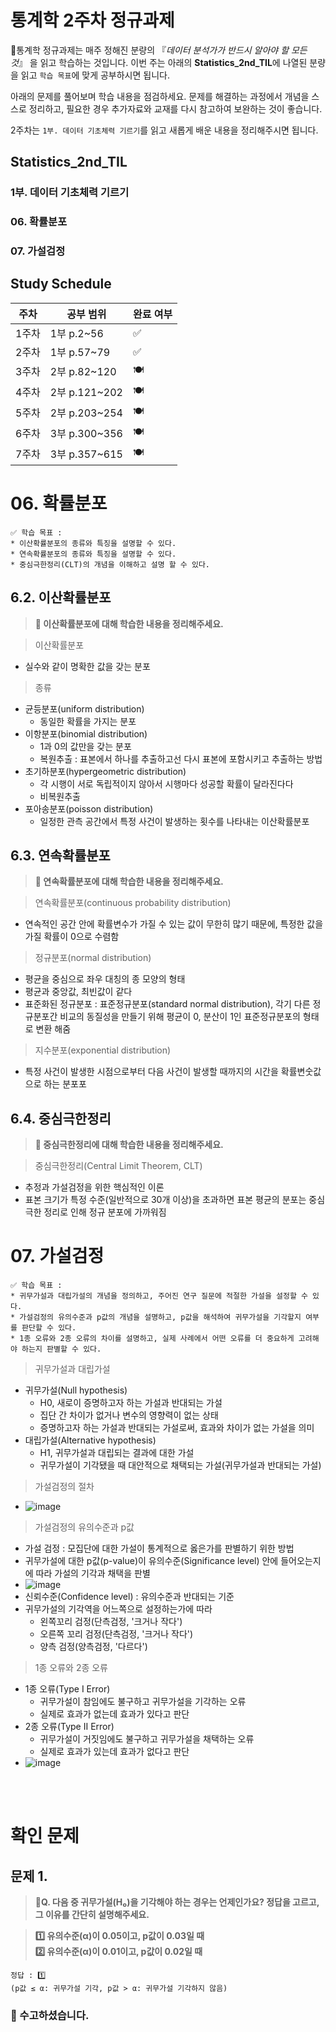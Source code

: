 # 통계학 2주차 정규과제

📌통계학 정규과제는 매주 정해진 분량의 『*데이터 분석가가 반드시 알아야 할 모든 것*』 을 읽고 학습하는 것입니다. 이번 주는 아래의 **Statistics_2nd_TIL**에 나열된 분량을 읽고 `학습 목표`에 맞게 공부하시면 됩니다.

아래의 문제를 풀어보며 학습 내용을 점검하세요. 문제를 해결하는 과정에서 개념을 스스로 정리하고, 필요한 경우 추가자료와 교재를 다시 참고하여 보완하는 것이 좋습니다.

2주차는 `1부. 데이터 기초체력 기르기`를 읽고 새롭게 배운 내용을 정리해주시면 됩니다.


## Statistics_2nd_TIL

### 1부. 데이터 기초체력 기르기
### 06. 확률분포
### 07. 가설검정

## Study Schedule

|주차 | 공부 범위     | 완료 여부 |
|----|----------------|----------|
|1주차| 1부 p.2~56     | ✅      |
|2주차| 1부 p.57~79    | ✅      | 
|3주차| 2부 p.82~120   | 🍽️      | 
|4주차| 2부 p.121~202  | 🍽️      | 
|5주차| 2부 p.203~254  | 🍽️      | 
|6주차| 3부 p.300~356  | 🍽️      | 
|7주차| 3부 p.357~615  | 🍽️      |

<!-- 여기까진 그대로 둬 주세요-->

# 06. 확률분포

```
✅ 학습 목표 :
* 이산확률분포의 종류와 특징을 설명할 수 있다.
* 연속확률분포의 종류와 특징을 설명할 수 있다. 
* 중심극한정리(CLT)의 개념을 이해하고 설명 할 수 있다.
```

## 6.2. 이산확률분포

> **🧚 이산확률분포에 대해 학습한 내용을 정리해주세요.**

<!--수식과 공식을 암기하기보다는 분포의 개념과 특성을 위주로 공부해주세요. 분석 대상의 데이터가 어떠한 확률분포의 특성을 가지고 있는지를 아는 것이 더 중요합니다.-->

> 이산확률분포
- 실수와 같이 명확한 값을 갖는 분포

> 종류
- 균등분포(uniform distribution)
    - 동일한 확률을 가지는 분포
- 이항분포(binomial distribution)
    - 1과 0의 값만을 갖는 분포
    - 복원추출 : 표본에서 하나를 추출하고선 다시 표본에 포함시키고 추출하는 방법
- 초기하분포(hypergeometric distribution)
    - 각 시행이 서로 독립적이지 않아서 시행마다 성공할 확률이 달라진다다
    - 비복원추출
- 포아송분포(poisson distribution)
    - 일정한 관측 공간에서 특정 사건이 발생하는 횟수를 나타내는 이산확률분포

## 6.3. 연속확률분포

> **🧚 연속확률분포에 대해 학습한 내용을 정리해주세요.**

<!--수식과 공식을 암기하기보다는 분포의 개념과 특성을 위주로 공부해주세요. 분석 대상의 데이터가 어떠한 확률분포의 특성을 가지고 있는지를 아는 것이 더 중요합니다.-->

> 연속확률분포(continuous probability distribution)
- 연속적인 공간 안에 확률변수가 가질 수 있는 값이 무한히 많기 때문에, 특정한 값을 가질 확률이 0으로 수렴함

> 정규분포(normal distribution)
- 평균을 중심으로 좌우 대칭의 종 모양의 형태
- 평균과 중앙값, 최빈값이 같다
- 표준화된 정규분포 : 표준정규분포(standard normal distribution), 각기 다른 정규분포간 비교의 동질성을 만들기 위해 평균이 0, 분산이 1인 표준정규분포의 형태로 변환 해줌

> 지수분포(exponential distribution)
- 특정 사건이 발생한 시점으로부터 다음 사건이 발생할 때까지의 시간을 확률변숫값으로 하는 분포포

## 6.4. 중심극한정리

> **🧚 중심극한정리에 대해 학습한 내용을 정리해주세요.**

> 중심극한정리(Central Limit Theorem, CLT)
- 추정과 가설검정을 위한 핵심적인 이론
- 표본 크기가 특정 수준(일반적으로 30개 이상)을 초과하면 표본 평균의 분포는 중심 극한 정리로 인해 정규 분포에 가까워짐

# 07. 가설검정

```
✅ 학습 목표 :
* 귀무가설과 대립가설의 개념을 정의하고, 주어진 연구 질문에 적절한 가설을 설정할 수 있다.
* 가설검정의 유의수준과 p값의 개념을 설명하고, p값을 해석하여 귀무가설을 기각할지 여부를 판단할 수 있다.
* 1종 오류와 2종 오류의 차이를 설명하고, 실제 사례에서 어떤 오류를 더 중요하게 고려해야 하는지 판별할 수 있다.
```

<!-- 새롭게 배운 내용을 자유롭게 정리해주세요.-->

> 귀무가설과 대립가설
- 귀무가설(Null hypothesis)
    - H0, 새로이 증명하고자 하는 가설과 반대되는 가설
    - 집단 간 차이가 없거나 변수의 영향력이 없는 상태
    - 증명하고자 하는 가설과 반대되는 가설로써, 효과와 차이가 없는 가설을 의미
- 대립가설(Alternative hypothesis)
    - H1, 귀무가설과 대립되는 결과에 대한 가설
    - 귀무가설이 기각됐을 때 대안적으로 채택되는 가설(귀무가설과 반대되는 가설)

> 가설검정의 절차
- ![image](../통계학/image/2-1.png)

> 가설검정의 유의수준과 p값
- 가설 검정 : 모집단에 대한 가설이 통계적으로 옳은가를 판별하기 위한 방법
- 귀무가설에 대한 p값(p-value)이 유의수준(Significance level) 안에 들어오는지에 따라 가설의 기각과 채택을 판별
- ![image](../통계학/image/2-2.png)
- 신뢰수준(Confidence level) : 유의수준과 반대되는 기준
- 귀무가설의 기각역을 어느쪽으로 설정하는가에 따라
    - 왼쪽꼬리 검정(단측검정, '크거나 작다')
    - 오른쪽 꼬리 검정(단측검정, '크거나 작다')
    - 양측 검정(양측검정, '다르다')

> 1종 오류와 2종 오류
- 1종 오류(Type I Error)
    - 귀무가설이 참임에도 불구하고 귀무가설을 기각하는 오류
    - 실제로 효과가 없는데 효과가 있다고 판단
- 2종 오류(Type II Error)
    - 귀무가설이 거짓임에도 불구하고 귀무가설을 채택하는 오류
    - 실제로 효과가 있는데 효과가 없다고 판단
- ![image](../통계학/image/2-3.png)

<br>
<br>

# 확인 문제

## 문제 1.

> **🧚Q. 다음 중 귀무가설(H₀)을 기각해야 하는 경우는 언제인가요? 정답을 고르고, 그 이유를 간단히 설명해주세요.**

> **1️⃣ 유의수준(α)이 0.05이고, p값이 0.03일 때   
2️⃣ 유의수준(α)이 0.01이고, p값이 0.02일 때**

```
정답 : 1️⃣
(p값 ≤ α: 귀무가설 기각, p값 > α: 귀무가설 기각하지 않음)
```

### 🎉 수고하셨습니다.
